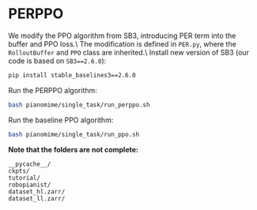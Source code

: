 # PERPPO
We modify the PPO algorithm from SB3, introducing PER term into the buffer and PPO loss.\\
The modification is defined in `PER.py`, where the `RolloutBuffer` and `PPO` class are inherited.\\
Install new version of SB3 (our code is based on `SB3==2.6.0`):
```sh
pip install stable_baselines3==2.6.0
```
Run the PERPPO algorithm:
```sh
bash pianomime/single_task/run_perppo.sh
```
Run the baseline PPO algorithm:
```sh
bash pianomime/single_task/run_ppo.sh
```
**Note that the folders are not complete:**
```gitignore
__pycache__/
ckpts/
tutorial/
robopianist/
dataset_hl.zarr/
dataset_ll.zarr/
```